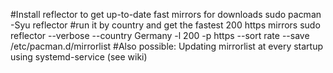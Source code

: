 #Install reflector to get up-to-date fast mirrors for downloads
sudo pacman -Syu reflector
#run it by country and get the fastest 200  https mirrors
sudo reflector --verbose --country Germany -l 200 -p https --sort rate --save /etc/pacman.d/mirrorlist
#Also possible: Updating mirrorlist at every startup using systemd-service (see wiki)

